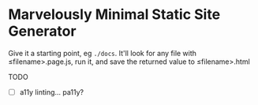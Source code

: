 # Marvelously Minimal Static Site Generator

Give it a starting point, eg `./docs`. It'll look for any file with &le;filename&gt;.page.js, run it, and save the returned value to &le;filename&gt;.html

TODO

 - [ ] a11y linting... pa11y?